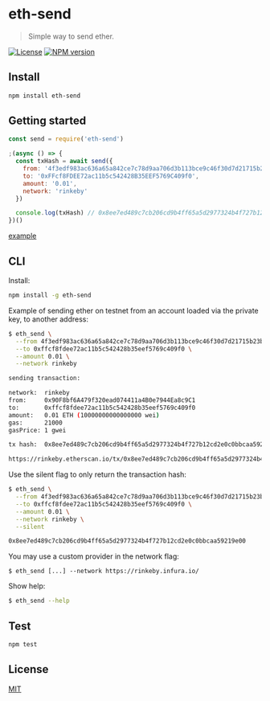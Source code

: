 # eth-send

> Simple way to send ether.

[![License](http://img.shields.io/badge/license-MIT-blue.svg)](https://raw.githubusercontent.com/miguelmota/eth-send/master/LICENSE)
[![NPM version](https://badge.fury.io/js/eth-send.svg)](http://badge.fury.io/js/eth-send)

## Install

```bash
npm install eth-send
```

## Getting started

```javascript
const send = require('eth-send')

;(async () => {
  const txHash = await send({
    from: '4f3edf983ac636a65a842ce7c78d9aa706d3b113bce9c46f30d7d21715b23b1d',
    to: '0xFFcf8FDEE72ac11b5c542428B35EEF5769C409f0',
    amount: '0.01',
    network: 'rinkeby'
  })

  console.log(txHash) // 0x8ee7ed489c7cb206cd9b4ff65a5d2977324b4f727b12cd2e0c0bbcaa59219e00
})()

```

[example](https://github.com/miguelmota/eth-send/blob/master/example/example.js)

## CLI

Install:

```bash
npm install -g eth-send
```

Example of sending ether on testnet from an account loaded via the private key, to another address:

```bash
$ eth_send \
  --from 4f3edf983ac636a65a842ce7c78d9aa706d3b113bce9c46f30d7d21715b23b1d \
  --to 0xffcf8fdee72ac11b5c542428b35eef5769c409f0 \
  --amount 0.01 \
  --network rinkeby

sending transaction:

network:  rinkeby
from:     0x90F8bf6A479f320ead074411a4B0e7944Ea8c9C1
to:       0xffcf8fdee72ac11b5c542428b35eef5769c409f0
amount:   0.01 ETH (10000000000000000 wei)
gas:      21000
gasPrice: 1 gwei

tx hash:  0x8ee7ed489c7cb206cd9b4ff65a5d2977324b4f727b12cd2e0c0bbcaa59219e00

https://rinkeby.etherscan.io/tx/0x8ee7ed489c7cb206cd9b4ff65a5d2977324b4f727b12cd2e0c0bbcaa59219e00
```

Use the silent flag to only return the transaction hash:

```bash
$ eth_send \
  --from 4f3edf983ac636a65a842ce7c78d9aa706d3b113bce9c46f30d7d21715b23b1d \
  --to 0xffcf8fdee72ac11b5c542428b35eef5769c409f0 \
  --amount 0.01 \
  --network rinkeby \
  --silent

0x8ee7ed489c7cb206cd9b4ff65a5d2977324b4f727b12cd2e0c0bbcaa59219e00
```

You may use a custom provider in the network flag:

```
$ eth_send [...] --network https://rinkeby.infura.io/
```

Show help:

```bash
$ eth_send --help
```

## Test

```bash
npm test
```

## License

[MIT](LICENSE)
